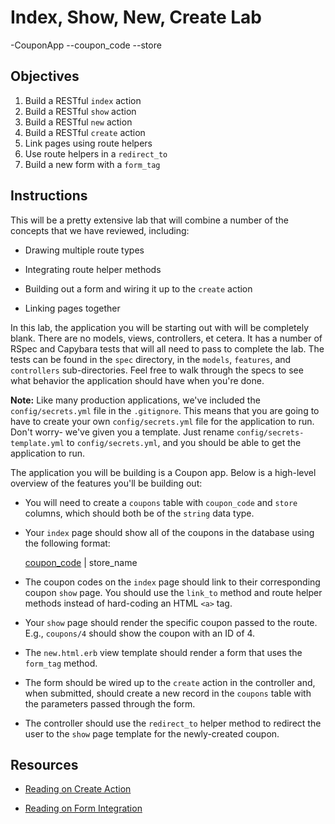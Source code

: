 # Index, Show, New, Create Lab

-CouponApp
--coupon_code
--store

## Objectives

1. Build a RESTful `index` action
2. Build a RESTful `show` action
3. Build a RESTful `new` action
4. Build a RESTful `create` action
5. Link pages using route helpers
6. Use route helpers in a `redirect_to`
7. Build a new form with a `form_tag`

## Instructions

This will be a pretty extensive lab that will combine a number of the concepts that we have reviewed, including:

- Drawing multiple route types

- Integrating route helper methods

- Building out a form and wiring it up to the `create` action

- Linking pages together

In this lab, the application you will be starting out with will be completely blank. There are no models, views, controllers, et cetera. It has a number of RSpec and Capybara tests that will all need to pass to complete the lab. The tests can be found in the `spec` directory, in the `models`, `features`, and `controllers` sub-directories. Feel free to walk through the specs to see what behavior the application should have when you're done.

**Note:** Like many production applications, we've included the `config/secrets.yml` file in the `.gitignore`. This means that you are going to have to create your own `config/secrets.yml` file for the application to run. Don't worry- we've given you a template. Just rename `config/secrets-template.yml` to `config/secrets.yml`, and you should be able to get the application to run.

The application you will be building is a Coupon app. Below is a high-level overview of the features you'll be building out:

- You will need to create a `coupons` table with `coupon_code` and `store` columns, which should both be of the `string` data type.

- Your `index` page should show all of the coupons in the database using the following format:

  <a href=#>coupon_code</a> | store_name

- The coupon codes on the `index` page should link to their corresponding coupon `show` page. You should use the `link_to` method and route helper methods instead of hard-coding an HTML `<a>` tag.

- Your `show` page should render the specific coupon passed to the route. E.g., `coupons/4` should show the coupon with an ID of 4.

- The `new.html.erb` view template should render a form that uses the `form_tag` method.

- The form should be wired up to the `create` action in the controller and, when submitted, should create a new record in the `coupons` table with the parameters passed through the form.

- The controller should use the `redirect_to` helper method to redirect the user to the `show` page template for the newly-created coupon.

## Resources

- [Reading on Create Action](https://github.com/learn-co-curriculum/rails-create-action-readme)

- [Reading on Form Integration](https://github.com/learn-co-curriculum/rails-form_tag-readme)
